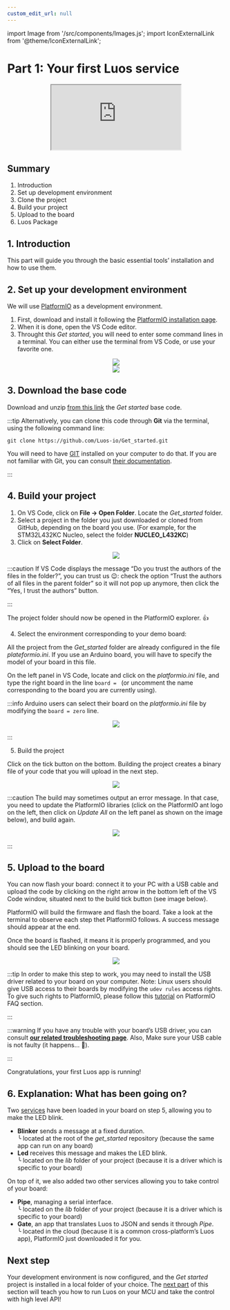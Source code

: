 ```yaml
---
custom_edit_url: null
---
```


import Image from '/src/components/Images.js';
import IconExternalLink from '@theme/IconExternalLink';

# Part 1: Your first Luos service

<div align="center"><iframe className="player_iframe" src="https://www.youtube.com/embed/VcK-LJ-gnDo?feature=oembed" allow="accelerometer; autoplay; encrypted-media; gyroscope; picture-in-picture; fullscreen" ></iframe></div>

## Summary

1. Introduction
2. Set up development environment
3. Clone the project
4. Build your project
5. Upload to the board
6. Luos Package

## 1. Introduction

This part will guide you through the basic essential tools’ installation and how to use them.

## 2. Set up your development environment

We will use [PlatformIO](https://platformio.org/platformio-ide) as a development environment.

1. First, download and install it following the [PlatformIO installation page](https://platformio.org/install/ide?install=vscode).
2. When it is done, open the VS Code editor.
3. Throught this _Get started_, you will need to enter some command lines in a terminal. You can either use the terminal from VS Code, or use your favorite one.

<div align="center">
  <Image src="/img/get-started/get-started-1.png" darkSrc="/img/get-started/get-started-1.png"/>
</div>
<div align="center">
  <Image src="/img/get-started/get-started-1-1.png" darkSrc="/img/get-started/get-started-1-1.png" />
</div>

## 3. Download the base code

Download and unzip [from this link](https://github.com/Luos-io/Get_started/archive/refs/heads/master.zip) the _Get started_ base code.

:::tip
Alternatively, you can clone this code through **Git** via the terminal, using the following command line:

```
git clone https://github.com/Luos-io/Get_started.git
```

You will need to have [GIT](https://git-scm.com/downloads) installed on your computer to do that. If you are not familiar with Git, you can consult [their documentation](https://git-scm.com/doc).

:::

## 4. Build your project

1. On VS Code, click on **File → Open Folder**. Locate the _Get_started_ folder.
2. Select a project in the folder you just downloaded or cloned from GitHub, depending on the board you use. (For example, for the STM32L432KC Nucleo, select the folder **NUCLEO_L432KC**)
3. Click on **Select Folder**.

<div align="center">
  <Image src="/img/get-started/get-started-1-2.png" darkSrc="/img/get-started/get-started-1-2.png"/>
</div>

:::caution
If VS Code displays the message “Do you trust the authors of the files in the folder?”, you can trust us 😉: check the option “Trust the authors of all files in the parent folder” so it will not pop up anymore, then click the “Yes, I trust the authors” button.

:::

The project folder should now be opened in the PlatformIO explorer. 👍

4. Select the environment corresponding to your demo board:

All the project from the _Get_started_ folder are already configured in the file *plateformio.ini*. If you use an Arduino board, you will have to specify the model of your board in this file.

On the left panel in VS Code, locate and click on the *platformio.ini* file, and type the right board in the line `board = ` (or uncomment the name corresponding to the board you are currently using).

:::info
Arduino users can select their board on the *platformio.ini* file by modifying the `board = zero` line.

<div align="center">
  <Image src="/img/get-started/get-started-1-3.png" darkSrc="/img/get-started/get-started-1-3.png"/>
</div>

:::

5. Build the project

Click on the tick button on the bottom. Building the project creates a binary file of your code that you will upload in the next step. 

<div align="center">
  <Image src="/img/get-started/get-started-1-4.png" darkSrc="/img/get-started/get-started-1-4.png"/>
</div>

:::caution
The build may sometimes output an error message. In that case, you need to update the PlatformIO libraries (click on the PlatformIO ant logo on the left, then click on *Update All* on the left panel as shown on the image below), and build again.

<div align="center">
  <Image src="/img/get-started/get-started-1-5.png" darkSrc="/img/get-started/get-started-1-5.png" />
</div>

:::

## 5. Upload to the board

You can now flash your board: connect it to your PC with a USB cable and upload the code by clicking on the right arrow in the bottom left of the VS Code window, situated next to the build tick button (see image below).

PlatformIO will build the firmware and flash the board. Take a look at the terminal to observe each step thet PlatformIO follows. A success message should appear at the end.

Once the board is flashed, it means it is properly programmed, and you should see the LED blinking on your board.

<div align="center">
  <Image src="/img/get-started/get-started-1-6.png" darkSrc="/img/get-started/get-started-1-6.png"/>
</div>

:::tip
In order to make this step to work, you may need to install the USB driver related to your board on your computer.
Note: Linux users should give USB access to their boards by modifying the `udev rules` access rights. To give such rights to PlatformIO, please follow this [tutorial](https://docs.platformio.org/en/latest/faq.html#platformio-udev-rules) on PlatformIO FAQ section.

:::

:::warning
If you have any trouble with your board’s USB driver, you can consult **[our related troubleshooting page](/faq/dfu)**. Also, Make sure your USB cable is not faulty (it happens... 🤗).

:::

Congratulations, your first Luos app is running!

## 6. Explanation: What has been going on?

Two [services](/docs/luos-technology/services/services) have been loaded in your board on step 5, allowing you to make the LED blink.

- **Blinker** sends a message at a fixed duration.<br /> ╰ located at the root of the _get_started_ repository (because the same app can run on any board)
- **Led** receives this message and makes the LED blink.<br /> ╰ located on the _lib_ folder of your project (because it is a driver which is specific to your board)

On top of it, we also added two other services allowing you to take control of your board:

- **Pipe**, managing a serial interface.<br /> ╰ located on the _lib_ folder of your project (because it is a driver which is specific to your board)
- **Gate**, an app that translates Luos to JSON and sends it through _Pipe_.<br /> ╰ located in the cloud (because it is a common cross-platform’s Luos app), PlatformIO just downloaded it for you.

## Next step

Your development environment is now configured, and the _Get started_ project is installed in a local folder of your choice. The [next part](/get-started/get-started2) of this section will teach you how to run Luos on your MCU and take the control with high level API!
